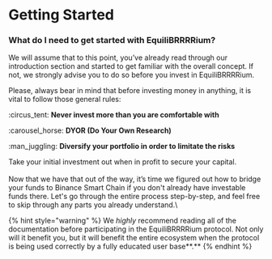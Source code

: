 # Getting Started

### **What do I need to get started with EquiliBRRRRium?**

We will assume that to this point, you’ve already read through our introduction section and started to get familiar with the overall concept. If not, we strongly advise you to do so before you invest in EquiliBRRRRium.

Please, always bear in mind that before investing money in anything, it is vital to follow those general rules:

&#x20;     :circus\_tent: **Never invest more than you are comfortable with**

&#x20;     :carousel\_horse: **DYOR (Do Your Own Research)**

&#x20;     :man\_juggling: **Diversify your portfolio in order to limitate the risks**

Take your initial investment out when in profit to secure your capital.\
\
Now that we have that out of the way, it’s time we figured out how to bridge your funds to Binance Smart Chain if you don't already have investable funds there. Let's go through the entire process step-by-step, and feel free to skip through any parts you already understand.\


{% hint style="warning" %}
We _highly_ recommend reading all of the documentation before participating in the EquiliBRRRRium protocol. Not only will it benefit you, but it will benefit the entire ecosystem when the protocol is being used correctly by a fully educated user base**.**
{% endhint %}

